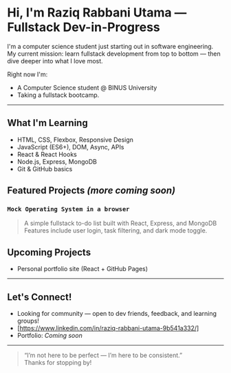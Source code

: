 # Hi, I'm Raziq Rabbani Utama — Fullstack Dev-in-Progress

I'm a computer science student just starting out in software engineering.  
My current mission: learn fullstack development from top to bottom — then dive deeper into what I love most.

Right now I'm:
- A Computer Science student @ BINUS University  
- Taking a fullstack bootcamp.

---

## What I'm Learning
- HTML, CSS, Flexbox, Responsive Design
- JavaScript (ES6+), DOM, Async, APIs
- React & React Hooks
- Node.js, Express, MongoDB
- Git & GitHub basics


## Featured Projects *(more coming soon)*

### `Mock Operating System in a browser`
> A simple fullstack to-do list built with React, Express, and MongoDB  
Features include user login, task filtering, and dark mode toggle.


## Upcoming Projects
- Personal portfolio site (React + GitHub Pages)

---

## Let's Connect!
- Looking for community — open to dev friends, feedback, and learning groups!
- [https://www.linkedin.com/in/raziq-rabbani-utama-9b541a332/]
- Portfolio: *Coming soon*

---

> “I’m not here to be perfect — I’m here to be consistent.”  
> Thanks for stopping by!

